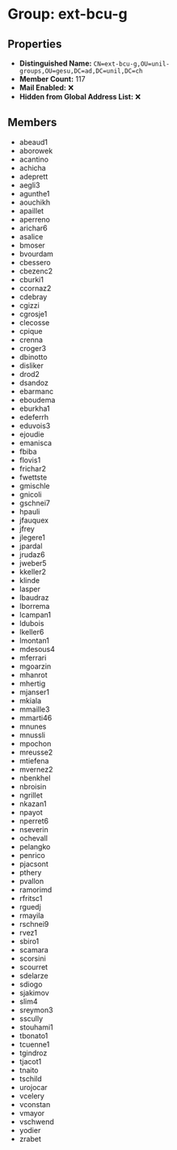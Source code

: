 # Group: ext-bcu-g

## Properties

- **Distinguished Name:** `CN=ext-bcu-g,OU=unil-groups,OU=gesu,DC=ad,DC=unil,DC=ch`
- **Member Count:** 117
- **Mail Enabled:** ❌
- **Hidden from Global Address List:** ❌

## Members

- abeaud1
- aborowek
- acantino
- achicha
- adeprett
- aegli3
- agunthe1
- aouchikh
- apaillet
- aperreno
- arichar6
- asalice
- bmoser
- bvourdam
- cbessero
- cbezenc2
- cburki1
- ccornaz2
- cdebray
- cgizzi
- cgrosje1
- clecosse
- cpique
- crenna
- croger3
- dbinotto
- disliker
- drod2
- dsandoz
- ebarmanc
- eboudema
- eburkha1
- edeferrh
- eduvois3
- ejoudie
- emanisca
- fbiba
- flovis1
- frichar2
- fwettste
- gmischle
- gnicoli
- gschnei7
- hpauli
- jfauquex
- jfrey
- jlegere1
- jpardal
- jrudaz6
- jweber5
- kkeller2
- klinde
- lasper
- lbaudraz
- lborrema
- lcampan1
- ldubois
- lkeller6
- lmontan1
- mdesous4
- mferrari
- mgoarzin
- mhanrot
- mhertig
- mjanser1
- mkiala
- mmaille3
- mmarti46
- mnunes
- mnussli
- mpochon
- mreusse2
- mtiefena
- mvernez2
- nbenkhel
- nbroisin
- ngrillet
- nkazan1
- npayot
- nperret6
- nseverin
- ochevall
- pelangko
- penrico
- pjacsont
- pthery
- pvallon
- ramorimd
- rfritsc1
- rguedj
- rmayila
- rschnei9
- rvez1
- sbiro1
- scamara
- scorsini
- scourret
- sdelarze
- sdiogo
- sjakimov
- slim4
- sreymon3
- sscully
- stouhami1
- tbonato1
- tcuenne1
- tgindroz
- tjacot1
- tnaito
- tschild
- urojocar
- vcelery
- vconstan
- vmayor
- vschwend
- yodier
- zrabet
